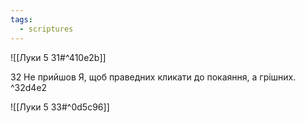 ```yaml
---
tags:
  - scriptures
---
```


![[Луки 5 31#^410e2b]]

32 Не прийшов Я, щоб праведних кликати до покаяння, а грішних. ^32d4e2

![[Луки 5 33#^0d5c96]]